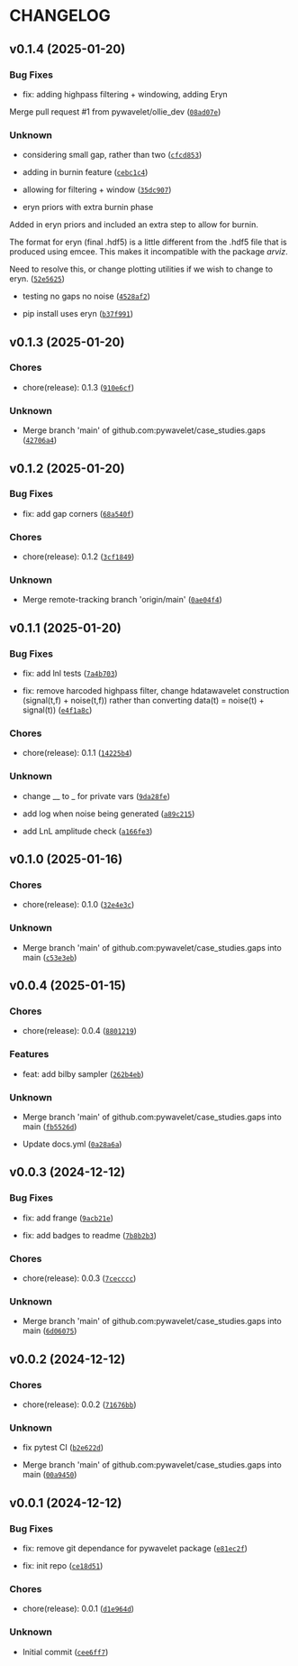 # CHANGELOG


## v0.1.4 (2025-01-20)

### Bug Fixes

* fix: adding highpass filtering + windowing, adding Eryn

Merge pull request #1 from pywavelet/ollie_dev ([`08ad07e`](https://github.com/pywavelet/case_studies.gaps/commit/08ad07eec587f19fffa93bbfc2f37711505e181b))

### Unknown

* considering small gap, rather than two ([`cfcd853`](https://github.com/pywavelet/case_studies.gaps/commit/cfcd8536f1783bb00c938a02ce78b48071b88a3d))

* adding in burnin feature ([`cebc1c4`](https://github.com/pywavelet/case_studies.gaps/commit/cebc1c46c1a0cfb4248fe3021b2287dfcd9bdbe4))

* allowing for filtering + window ([`35dc907`](https://github.com/pywavelet/case_studies.gaps/commit/35dc907d716d9fc462f6bc59f0bf8cfa16ccf4e2))

* eryn priors with extra burnin phase

Added in eryn priors and included an extra step to allow for burnin.

The format for eryn (final .hdf5) is a little different from the .hdf5 file
that is produced using emcee. This makes it incompatible with the package _arviz_.

Need to resolve this, or change plotting utilities if we wish to change to eryn. ([`52e5625`](https://github.com/pywavelet/case_studies.gaps/commit/52e56253033c4bd72bcf3f3e3649e79ee4f1a578))

* testing no gaps no noise ([`4528af2`](https://github.com/pywavelet/case_studies.gaps/commit/4528af2eff9fa1d79229bfa454f53c0a81312077))

* pip install uses eryn ([`b37f991`](https://github.com/pywavelet/case_studies.gaps/commit/b37f9911759a18634bc86b38fe0701a42c9d4f5e))


## v0.1.3 (2025-01-20)

### Chores

* chore(release): 0.1.3 ([`910e6cf`](https://github.com/pywavelet/case_studies.gaps/commit/910e6cf0cf8732d5db8abf8fa6fcd37eeeb7bfe0))

### Unknown

* Merge branch 'main' of github.com:pywavelet/case_studies.gaps ([`42706a4`](https://github.com/pywavelet/case_studies.gaps/commit/42706a4fef1505995c14ee697d7947be72722a7a))


## v0.1.2 (2025-01-20)

### Bug Fixes

* fix: add gap corners ([`68a540f`](https://github.com/pywavelet/case_studies.gaps/commit/68a540fa76336d1180430ddfa3347fc837961738))

### Chores

* chore(release): 0.1.2 ([`3cf1849`](https://github.com/pywavelet/case_studies.gaps/commit/3cf18491c7a6a7449a7496f9e03b1d8d1187195d))

### Unknown

* Merge remote-tracking branch 'origin/main' ([`0ae04f4`](https://github.com/pywavelet/case_studies.gaps/commit/0ae04f48ac48112f2baecc2c8beb6d24e3899d8b))


## v0.1.1 (2025-01-20)

### Bug Fixes

* fix: add lnl tests ([`7a4b703`](https://github.com/pywavelet/case_studies.gaps/commit/7a4b703166a976291c2108b333a1acf4c50627aa))

* fix: remove harcoded highpass filter, change hdatawavelet construction (signal(t,f) + noise(t,f)) rather than converting data(t) = noise(t) + signal(t)) ([`e4f1a8c`](https://github.com/pywavelet/case_studies.gaps/commit/e4f1a8c560a6bc66d58eca0e793cb25a7f855c2a))

### Chores

* chore(release): 0.1.1 ([`14225b4`](https://github.com/pywavelet/case_studies.gaps/commit/14225b4bdf6cea95bffb9dd4cabaf1a599014efc))

### Unknown

* change __ to _ for private vars ([`9da28fe`](https://github.com/pywavelet/case_studies.gaps/commit/9da28fed2419b9a20be30026bcd67ffffeaf235b))

* add log when noise being generated ([`a89c215`](https://github.com/pywavelet/case_studies.gaps/commit/a89c21556b04d30efe909b16aafa7916ba387ae6))

* add LnL amplitude check ([`a166fe3`](https://github.com/pywavelet/case_studies.gaps/commit/a166fe3db3fa2adf7cbd99655f1901c9e4bc57ee))


## v0.1.0 (2025-01-16)

### Chores

* chore(release): 0.1.0 ([`32e4e3c`](https://github.com/pywavelet/case_studies.gaps/commit/32e4e3c435093f6ce908bec3cab901a994d7f531))

### Unknown

* Merge branch 'main' of github.com:pywavelet/case_studies.gaps into main ([`c53e3eb`](https://github.com/pywavelet/case_studies.gaps/commit/c53e3eb5634ed46a0bb459da19a3814cb9d3bdb8))


## v0.0.4 (2025-01-15)

### Chores

* chore(release): 0.0.4 ([`8801219`](https://github.com/pywavelet/case_studies.gaps/commit/8801219cc64e0cb3c73419e782431283fcbce64c))

### Features

* feat: add bilby sampler ([`262b4eb`](https://github.com/pywavelet/case_studies.gaps/commit/262b4ebc4824ddcccf69271f779fe582c5f017b4))

### Unknown

* Merge branch 'main' of github.com:pywavelet/case_studies.gaps into main ([`fb5526d`](https://github.com/pywavelet/case_studies.gaps/commit/fb5526dcaa2fde817dd75c6ec537a2f957b6c868))

* Update docs.yml ([`0a28a6a`](https://github.com/pywavelet/case_studies.gaps/commit/0a28a6a1057641c548c1a27dde1ce8a6e0c88f0b))


## v0.0.3 (2024-12-12)

### Bug Fixes

* fix: add frange ([`9acb21e`](https://github.com/pywavelet/case_studies.gaps/commit/9acb21eccfe28a886c48372d1fe9a0054a70c6b4))

* fix: add badges to readme ([`7b8b2b3`](https://github.com/pywavelet/case_studies.gaps/commit/7b8b2b34b56bc7ffe7ec2a7c94b5eec061b2cf17))

### Chores

* chore(release): 0.0.3 ([`7cecccc`](https://github.com/pywavelet/case_studies.gaps/commit/7cecccc115d74626359531091139d971ba3db1b7))

### Unknown

* Merge branch 'main' of github.com:pywavelet/case_studies.gaps into main ([`6d06075`](https://github.com/pywavelet/case_studies.gaps/commit/6d0607565f7817c805ca252c908649c91db8ad48))


## v0.0.2 (2024-12-12)

### Chores

* chore(release): 0.0.2 ([`71676bb`](https://github.com/pywavelet/case_studies.gaps/commit/71676bb40be374f15a0c215bf220dff9b4db9b0f))

### Unknown

* fix pytest CI ([`b2e622d`](https://github.com/pywavelet/case_studies.gaps/commit/b2e622d90595e95f1d41681c297ac80b55bf0551))

* Merge branch 'main' of github.com:pywavelet/case_studies.gaps into main ([`00a9450`](https://github.com/pywavelet/case_studies.gaps/commit/00a945053c28cb5335a33659ce7fad7af4487db1))


## v0.0.1 (2024-12-12)

### Bug Fixes

* fix: remove git dependance for pywavelet package ([`e81ec2f`](https://github.com/pywavelet/case_studies.gaps/commit/e81ec2f6efc7ac5d4fbd23f4787f44bc93d81e5e))

* fix: init repo ([`ce18d51`](https://github.com/pywavelet/case_studies.gaps/commit/ce18d51c21a5317e08f4671f24807bae5de4fa34))

### Chores

* chore(release): 0.0.1 ([`d1e964d`](https://github.com/pywavelet/case_studies.gaps/commit/d1e964dd20c11332a5413cf55d2280f5e10ecfb1))

### Unknown

* Initial commit ([`cee6ff7`](https://github.com/pywavelet/case_studies.gaps/commit/cee6ff7f33ba99057e4439071e3267bd6b9bbcf9))
